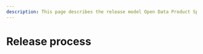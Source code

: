 ```yaml
---
description: This page describes the release model Open Data Product Specification uses.
---
```


# Release process

